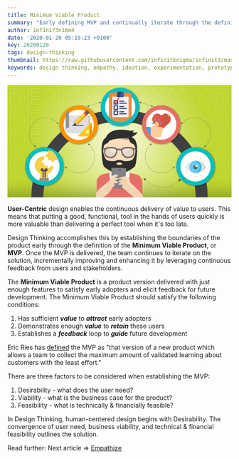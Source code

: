 ```yaml
---
title: Minimum Viable Product
summary: "Early defining MVP and continually iterate through the definition"
author: 1nf1n173n16m4
date: '2020-01-20 05:15:23 +0100'
key: 20200120
tags: design-thinking
thumbnail: https://raw.githubusercontent.com/infinitEnigma/infinit3/master/assets/img/posts/learning/mvp.png
keywords: design thinking, empathy, ideation, experimentation, prototype, test, define, MVP
---
```


![MVP](https://raw.githubusercontent.com/infinitEnigma/infinit3/master/assets/img/posts/learning/mvp.png)

**User-Centric** design enables the continuous delivery of value to users. This means that putting a good, functional, tool in the hands of users quickly is more valuable than delivering a perfect tool when it's too late.
<!--more-->
Design Thinking accomplishes this by establishing the boundaries of the product early through the definition of the **Minimum Viable Product**, or **MVP**. Once the MVP is delivered, the team continues to iterate on the solution, incrementally improving and enhancing it by leveraging continuous feedback from users and stakeholders.

The **Minimum Viable Product** is a product version delivered with just enough features to satisfy early adopters and elicit feedback for future development.  The Minimum Viable Product should satisfy the following conditions:
1. Has sufficient **_value_** to **_attract_** early adopters
2. Demonstrates enough **_value_** to **_retain_** these users
3. Establishes a **_feedback_** loop to **_guide_** future development

Eric Ries has [defined](https://www.agilealliance.org/glossary/mvp) the MVP as "that version of a new product which allows a team to collect the maximum amount of validated learning about customers with the least effort."

There are three factors to be considered when establishing the MVP:
1. Desirability - what does the user need?
2. Viability - what is the business case for the product?
3. Feasibility - what is technically & financially feasible?

In Design Thinking, human-centered design begins with Desirability.  The convergence of user need,  business viability, and technical & financial feasibility outlines the solution.

Read further:
Next article => [Empathize](../empathy/)
